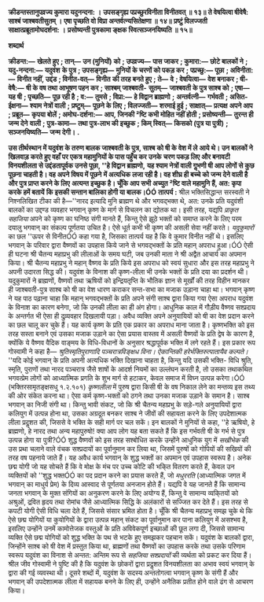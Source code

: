 **क्रीडन्तस्तानुपव्रज्य कुमारा यदुनन्दना: ।** **उपसङ्गृह्य पप्रच्छुरविनीता विनीतवत् ॥ १३॥** **ते वेषयित्वा षीवेषै: साश्बं जाश्बवतीसुतम् ।** **एषा पृच्छति वो विप्रा अन्तर्वत्न्यसितेक्षणा ॥ १४॥** **प्रष्टुं विलज्जती साक्षात्प्रब्रूतामोघदर्शना: ।** **प्रसोष्यन्ती पुत्रकामा ङ्क्षक स्वित्सञ्जनयिष्यति ॥ १५॥** 

**शब्दार्थ** 

**क्रीडन्त:—** **खेलते हुए** **; तान्—** **उन (मुनियों) को** **; उपव्रज्य—** **पास जाकर** **; कुमारा:—** **छोटे बालकों ने** **; यदु-नन्दना:—** **यदुवंश** **के पुत्र** **; उपसङ्गृह्य—** **मुनियों के चरणों को पकड़ कर** **; पप्रच्छु:—** **पूछा** **; अविनीता:—** **विनीत नहीं, उद्दंड** **; विनीत-वत्—** **विनीत** **की तरह बनते हुए** **; ते—** **वे** **; वेषयित्वा—** **वेश बनाकर** **; षी-वेषै:—** **षी के वष तथा आभूषण पहन कर** **; साश्बम् जाश्बवती-** **सुतम्—** **जाश्बवती के पुत्र साश्ब को** **; एषा—** **यह षी** **; पृच्छति—** **पूछ रही है** **; व:—** **तुमसे** **; विप्रा:—** **हे विद्वान ब्राह्मणो** **;** **अन्तर्वत्नी—** **गर्भवती** **; असित-ईक्षना—** **श्याम नेत्रों वाली** **; प्रष्टुम्—** **पूछने के लिए** **; विलज्जती—** **शरमाई हुई** **; साक्षात्—** **प्रत्यक्ष** **अपने आप** **; प्रब्रूत—** **कृपया बोलें** **; अमोघ-दर्शना:—** **आप, जिनकी ²ष्टि कभी मोहित नहीं होती** **; प्रसोष्यन्ती—** **तुरन्त ही जन्म देने** **वाली** **; पुत्र-कामा—** **तथा पुत्र-लाभ की इच्छुक** **; किम् स्वित्—** **किसको (पुत्र या पुत्री)** **; सञ्जनयिष्यति—** **जन्म देगी।** **.** 

**उस तीर्थस्थान में यदुवंश के तरुण बालक जाश्बवती के पुत्र, साश्ब को षी के वेश में ले** **आये थे। उन बालकों ने खिलवाड़ करते हुए वहाँ पर एकत्र महामुनियों के पास पहुँच कर उनके** **चरण पकड़ लिए और बनावटी विनयशीलता से उद्दंडतापूर्वक उनसे पूछा, ''हे विद्वान ब्राह्मणो,** **यह श्याम नेत्रों वाली गॢभणी षी आप लोगों से कुछ पूछना चाहती है। वह अपने विषय में पूछने** **में अत्यधिक लजा रही है। वह शीघ्र ही बच्चे को जन्म देने वाली है और पुत्र प्राप्त करने के लिए** **अत्यन्त इच्छुक है। चूँकि आप सभी अच्युत ²ष्टि वाले महामुनि हैं, अत: कृपा करके हमें बतायें** **कि इसकी सन्तान बालिका होगी या बालक।ÓÓ** **तात्पर्य :** श्रील भक्तिसिद्धान्त सरस्वती ने निश्नलिखित टीका की है—''नारद इत्यादि मुनि ब्राह्मण थे और भगवद्भक्त थे, अत: उनके प्रति यदुवंशी बालकों का उद्दण्ड व्यवहार भगवान् कृष्ण के मार्ग से विचलन का द्योतक था। इसी तरह, यद्यपि *प्राकृत सहजिया* अपने को कृष्ण का घनिष्ठ संगी मानते हैं, किन्तु ऐसे झूठे भक्तों को समाप्त करने के लिए परम दयालु भगवान् का संकल्प पूर्णतया उचित है। ऐसे धूर्त कभी भी कृष्ण की असली सेवा नहीं करते। *यदुकुमारों* का छल ''ऊपर से विनीतÓÓ कहा गया है, जिसका तात्पर्य यह है कि वे कुमार विनीत नहीं थे। इसलिए भगवान् के परिवार द्वारा वैष्णवों का उपहास किये जाने से भगवद्भक्तों के प्रति महान् अपराध हुआ।ÓÓ ऐसी ही घटना श्री चैतन्य महाप्रभु की लीलाओं के समय घटी, जब उनकी माता ने श्री अद्वैत आचार्य का अपमान किया। श्री चैतन्य महाप्रभु ने महान् वैष्णव के प्रति किये इस अपराध को स्वयं सुधारा और इस तरह महाप्रभु ने अपनी उदारता सिद्ध की। यदुवंश के विनाश की कृष्ण-लीला भी उनके भक्तों के प्रति दया का प्रदर्शन थी। यदुकुमारों ने ब्राह्मणों, वैष्णवों तथा ऋषियों को इन्द्रियतृप्ति के भौतिक ज्ञान से मूर्खों की तरह विहीन मानकर ही जाश्बवती-पुत्र साश्ब को षी का वेश धारण कराकर सन्त-सभा का मजाक उड़ाना चाहा था। भगवान् कृष्ण ने यह पाठ पढ़ाना चाहा कि महान् भगवद्भक्तों के प्रति अपने संगी साश्ब द्वारा किया गया ऐसा अपराध यदुवंश के विनाश का कारण बनेगा, जो कि उनकी लीला का ही अंग होगा। आधुनिक काल में गौड़ीय वैष्णव सश्प्रदाय के अन्तर्गत भी ऐसा ही दुव्र्यवहार दिखलायी पड़ा। अवैध व्यक्ति अपने अनुयायियों को षी का वेश प्रदान करने का छल चालू कर चुके हैं। यह कार्य कृष्ण के प्रति एक प्रकार का अपराध माना जाता है। कृष्णभक्ति को इस तरह सस्ता बनाने एवं उसका मजाक उड़ाने का ऐसा प्रयास वास्तव में असली वैष्णवों के प्रति द्वेष के कारण है, क्योंकि ये वैष्णव वैदिक वाङ्मय के विधि-विधानों के अनुसार श्रद्धापूर्वक भक्ति में लगे रहते हैं। इस प्रकार रूप गोस्वामी ने कहा है— *श्रुतिस्मृतिपुराणादि पञ्चरात्रविङ्क्षध विना।* *ऐकान्तिकी हरेर्भक्तिरुत्पातायैव कल्पते।* ''यदि कोई भगवान् के प्रति अपनी अत्यधिक भक्ति दिखाना चाहता है, किन्तु यदि उसकी भक्ति- विधि श्रुति, स्मृति, पुराणों तथा नारद पञ्चरात्र जैसे शाषों के आदर्श नियमों का उल्लंघन करती है, तो उसका तथाकथित भगवत्प्रेम लोगों को आध्यात्मिक प्रगति के शुभ मार्ग से हटाकर, केवल समाज में विघ्न उत्पन्न करेगा।ÓÓ (भक्तिरसामृतङ्क्षसधु १.२.१०१) *कृष्णलीला* में पुरुष द्वारा किसी षी के वष निकाल लेने का मन्तव्य इस तथ्य की ओर संकेत करना था। ऐसा कर्म कृष्ण-भक्तों को ठगने तथा उनका मजाक उड़ाने के समान है। साश्ब भगवान् का निजी संगी था। किन्तु भावी संकट, जो कि श्री चैतन्य महाप्रभु के सड़े-गले अनुयायियों द्वारा कलियुग में उत्पन्न होना था, उसका अग्रदूत बनकर साश्ब ने जीवों की सहायता करने के लिए उपदेशात्मक लीला प्रदॢशत की, जिससे वे भक्ति के सही मार्ग पर चल सकें। इन बालकों ने मुनियों से कहा, ''हे ऋषियो, हे ब्राह्मणो, हे नारद तथा अन्य महापुरुषो! क्या आप लोग यह बता सकते हैं कि इस गर्भवती षी के गर्भ से पुत्र उत्पन्न होगा या पुत्री?ÓÓ शुद्ध वैष्णवों को इस तरह सश्बोधित करके उन्होंने आधुनिक युग में *सखीभेक* की उस प्रथा चलाने वाले वंचक सश्प्रदायों का पूर्वानुमान कर लिया था, जिसमें पुरुषों को गोपियों की सखियों की तरह वष पहनाये जाते हैं। यह अवैध कार्य भगवान् के शुद्ध भक्तों का अपमान एवं उपहास स्वरूप है। अनेक छद्म योगी जो यह सोचते हैं कि वे मोक्ष के मंच पर उच्च कोटि की भकि्त वितरण करते हैं, केवल उन व्यक्तियों को ''शुद्ध भक्तÓÓ का पद प्रदान करने का प्रयास करते हैं, जो *मधुररति* (आध्यात्मिक जगत में भगवान् का माधुर्य प्रेम) के दिव्य आस्वाद से पूर्णतया अनजान होते हैं। यद्यपि वे यह जानते हैं कि सामान्य जनता भगवान् के मुक्त संगियों का अनुकरण करने के लिए अयोग्य हैं, किन्तु वे सामान्य व्यकि्तयों को अश्रुओं, द्रवित हृदय तथा रोमांच जैसे आध्यात्मिक सिद्धि के अलंकारों से सज्जित कर देते हैं। इस तरह से कपटी योगी ऐसी विधि चला देते हैं, जिससे संसार भ्रमित होता है। चूँकि श्री चैतन्य महाप्रभु समझ चुके थे कि ऐसे छद्म योगियों या कुयोगियों के द्वारा उत्पन्न महान् संकट का पूर्वानुमान कर पाना कलियुग में असश्भव है, इसलिए उन्होंने उनमें कामोत्तेजक वस्तुओं के प्रति अविवेकपूर्ण इच्छाओं की छूत लगा दी, जिससे सामान्य व्यक्ति ऐसे छद्म योगियों को शुद्ध भक्ति के पथ से भटके हुए समझकर पहचान सकें। यदुवंश के बालकों द्वारा, जिन्होंने साश्ब को षी वेश में प्रस्तुत किया था, ब्राह्मणों तथा वैष्णवों का उपहास करके तथा उसके परिणाम स्वरूप यदुवंश का विनाश से अन्तत: अन्तिम रूप से *सहजिया* *सश्प्रदायों* की व्यर्थता को प्रकट कर दिया हैं। श्रील जीव गोस्वामी ने पुष्टि की है कि यदुवंश के छोकरों द्वारा प्रदॢशत विनयशीलता का अभाव स्वयं भगवान् के द्वारा की गई व्यवस्था थी। दूसरे शब्दों में, यदुवंश के सदस्य अन्ततोगत्वा भगवान् कृष्ण के संगी हैं और भगवान् की उपदेशात्मक लीला में सहायक बनने के लिए ही, उन्होंने अनैतिक प्रतीत होने वाले ढंग से आचरण किया। 